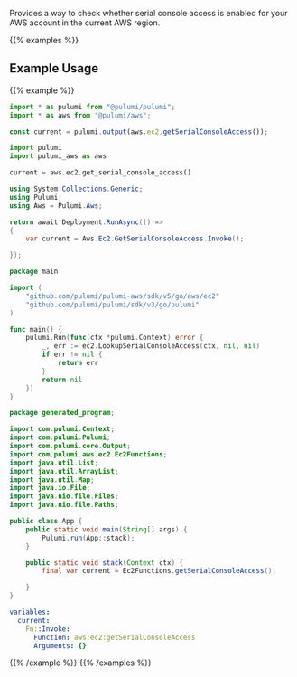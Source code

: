 Provides a way to check whether serial console access is enabled for your AWS account in the current AWS region.

{{% examples %}}
## Example Usage
{{% example %}}

```typescript
import * as pulumi from "@pulumi/pulumi";
import * as aws from "@pulumi/aws";

const current = pulumi.output(aws.ec2.getSerialConsoleAccess());
```
```python
import pulumi
import pulumi_aws as aws

current = aws.ec2.get_serial_console_access()
```
```csharp
using System.Collections.Generic;
using Pulumi;
using Aws = Pulumi.Aws;

return await Deployment.RunAsync(() => 
{
    var current = Aws.Ec2.GetSerialConsoleAccess.Invoke();

});
```
```go
package main

import (
	"github.com/pulumi/pulumi-aws/sdk/v5/go/aws/ec2"
	"github.com/pulumi/pulumi/sdk/v3/go/pulumi"
)

func main() {
	pulumi.Run(func(ctx *pulumi.Context) error {
		_, err := ec2.LookupSerialConsoleAccess(ctx, nil, nil)
		if err != nil {
			return err
		}
		return nil
	})
}
```
```java
package generated_program;

import com.pulumi.Context;
import com.pulumi.Pulumi;
import com.pulumi.core.Output;
import com.pulumi.aws.ec2.Ec2Functions;
import java.util.List;
import java.util.ArrayList;
import java.util.Map;
import java.io.File;
import java.nio.file.Files;
import java.nio.file.Paths;

public class App {
    public static void main(String[] args) {
        Pulumi.run(App::stack);
    }

    public static void stack(Context ctx) {
        final var current = Ec2Functions.getSerialConsoleAccess();

    }
}
```
```yaml
variables:
  current:
    Fn::Invoke:
      Function: aws:ec2:getSerialConsoleAccess
      Arguments: {}
```
{{% /example %}}
{{% /examples %}}